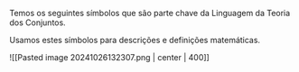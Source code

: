 Temos os seguintes símbolos que são parte chave da Linguagem da Teoria dos Conjuntos.

Usamos estes símbolos para descrições e definições matemáticas.

![[Pasted image 20241026132307.png | center | 400]]